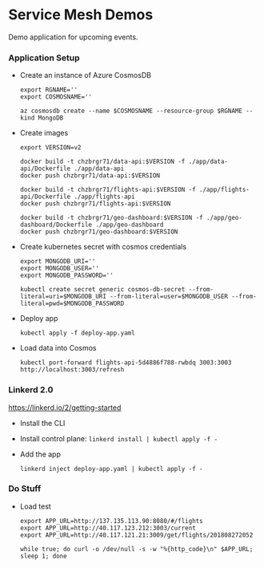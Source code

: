 # Service Mesh Demos

Demo application for upcoming events.


### Application Setup

* Create an instance of Azure CosmosDB
    ```
    export RGNAME=''
    export COSMOSNAME=''

    az cosmosdb create --name $COSMOSNAME --resource-group $RGNAME --kind MongoDB
    ```

* Create images
    ```
    export VERSION=v2

    docker build -t chzbrgr71/data-api:$VERSION -f ./app/data-api/Dockerfile ./app/data-api
    docker push chzbrgr71/data-api:$VERSION

    docker build -t chzbrgr71/flights-api:$VERSION -f ./app/flights-api/Dockerfile ./app/flights-api
    docker push chzbrgr71/flights-api:$VERSION

    docker build -t chzbrgr71/geo-dashboard:$VERSION -f ./app/geo-dashboard/Dockerfile ./app/geo-dashboard
    docker push chzbrgr71/geo-dashboard:$VERSION
    ```

* Create kubernetes secret with cosmos credentials
    ```
    export MONGODB_URI=''
    export MONGODB_USER=''
    export MONGODB_PASSWORD=''

    kubectl create secret generic cosmos-db-secret --from-literal=uri=$MONGODB_URI --from-literal=user=$MONGODB_USER --from-literal=pwd=$MONGODB_PASSWORD
    ```

* Deploy app
    ```
    kubectl apply -f deploy-app.yaml
    ```

* Load data into Cosmos
    ```
    kubectl port-forward flights-api-5d4886f788-rwbdq 3003:3003
    http://localhost:3003/refresh
    ```

### Linkerd 2.0

https://linkerd.io/2/getting-started 

* Install the CLI

* Install control plane: ```linkerd install | kubectl apply -f -```

* Add the app
    ```
    linkerd inject deploy-app.yaml | kubectl apply -f -
    ```

### Do Stuff

* Load test
    ```
    export APP_URL=http://137.135.113.90:8080/#/flights
    export APP_URL=http://40.117.123.212:3003/current
    export APP_URL=http://40.117.121.21:3009/get/flights/201808272052

    while true; do curl -o /dev/null -s -w "%{http_code}\n" $APP_URL; sleep 1; done
    ```